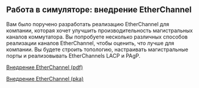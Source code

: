 <!-- 6.4.1 -->
## Работа в симуляторе: внедрение EtherChannel

Вам было поручено разработать реализацию EtherChannel для компании, которая хочет улучшить производительность магистральных каналов коммутатора. Вы попробуете несколько различных способов реализации каналов EtherChannel, чтобы оценить, что лучше для компании. Вы будете строить топологию, настраивать магистральные порты и реализовывать EtherChannels LACP и PAgP.

[Внедрение EtherChannel (pdf)](./assets/6.4.1-lab.pdf)

[Внедрение EtherChannel (pka)](./assets/6.4.1-lab.pka)

<!-- 6.4.2 -->
